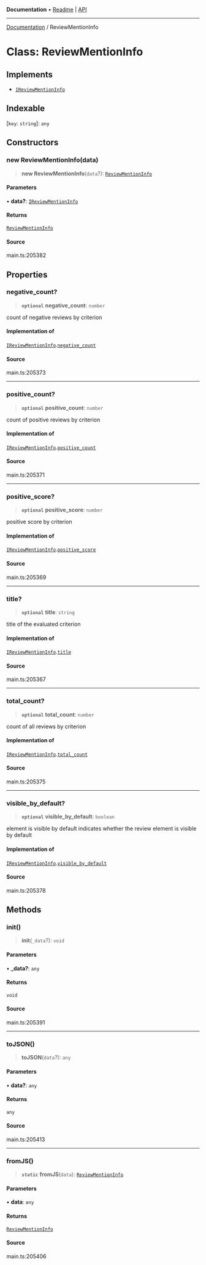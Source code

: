 **Documentation** • [Readme](../README.md) \| [API](../globals.md)

***

[Documentation](../README.md) / ReviewMentionInfo

# Class: ReviewMentionInfo

## Implements

- [`IReviewMentionInfo`](../interfaces/IReviewMentionInfo.md)

## Indexable

 \[`key`: `string`\]: `any`

## Constructors

### new ReviewMentionInfo(data)

> **new ReviewMentionInfo**(`data`?): [`ReviewMentionInfo`](ReviewMentionInfo.md)

#### Parameters

• **data?**: [`IReviewMentionInfo`](../interfaces/IReviewMentionInfo.md)

#### Returns

[`ReviewMentionInfo`](ReviewMentionInfo.md)

#### Source

main.ts:205382

## Properties

### negative\_count?

> **`optional`** **negative\_count**: `number`

count of negative reviews by criterion

#### Implementation of

[`IReviewMentionInfo`](../interfaces/IReviewMentionInfo.md).[`negative_count`](../interfaces/IReviewMentionInfo.md#negative_count)

#### Source

main.ts:205373

***

### positive\_count?

> **`optional`** **positive\_count**: `number`

count of positive reviews by criterion

#### Implementation of

[`IReviewMentionInfo`](../interfaces/IReviewMentionInfo.md).[`positive_count`](../interfaces/IReviewMentionInfo.md#positive_count)

#### Source

main.ts:205371

***

### positive\_score?

> **`optional`** **positive\_score**: `number`

positive score by criterion

#### Implementation of

[`IReviewMentionInfo`](../interfaces/IReviewMentionInfo.md).[`positive_score`](../interfaces/IReviewMentionInfo.md#positive_score)

#### Source

main.ts:205369

***

### title?

> **`optional`** **title**: `string`

title of the evaluated criterion

#### Implementation of

[`IReviewMentionInfo`](../interfaces/IReviewMentionInfo.md).[`title`](../interfaces/IReviewMentionInfo.md#title)

#### Source

main.ts:205367

***

### total\_count?

> **`optional`** **total\_count**: `number`

count of all reviews by criterion

#### Implementation of

[`IReviewMentionInfo`](../interfaces/IReviewMentionInfo.md).[`total_count`](../interfaces/IReviewMentionInfo.md#total_count)

#### Source

main.ts:205375

***

### visible\_by\_default?

> **`optional`** **visible\_by\_default**: `boolean`

element is visible by default
indicates whether the review element is visible by default

#### Implementation of

[`IReviewMentionInfo`](../interfaces/IReviewMentionInfo.md).[`visible_by_default`](../interfaces/IReviewMentionInfo.md#visible_by_default)

#### Source

main.ts:205378

## Methods

### init()

> **init**(`_data`?): `void`

#### Parameters

• **\_data?**: `any`

#### Returns

`void`

#### Source

main.ts:205391

***

### toJSON()

> **toJSON**(`data`?): `any`

#### Parameters

• **data?**: `any`

#### Returns

`any`

#### Source

main.ts:205413

***

### fromJS()

> **`static`** **fromJS**(`data`): [`ReviewMentionInfo`](ReviewMentionInfo.md)

#### Parameters

• **data**: `any`

#### Returns

[`ReviewMentionInfo`](ReviewMentionInfo.md)

#### Source

main.ts:205406
